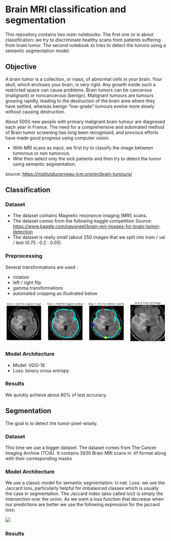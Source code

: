 # Brain MRI classification and segmentation

This repository contains two main notebooks. The first one `XX` is about classification: we try to discriminate healthy scans from patients suffering from brain tumor. The second notebook `XX` tries to detect the tumors using a semantic segmentation model.

## Objective

A brain tumor is a collection, or mass, of abnormal cells in your brain. Your skull, which encloses your brain, is very rigid. Any growth inside such a restricted space can cause problems. Brain tumors can be cancerous (malignant) or noncancerous (benign). Malignant tumours are tumours growing rapidly, leading to the destruction of the brain area where they have settled, whereas benign “low-grade” tumours evolve more slowly without causing destruction.

About 5000 new people with primary malignant brain tumour are diagnosed each year in France. The need for a comprehensive and automated method of Brain tumor screening has long been recognized, and previous efforts have made good progress using computer vision.

- With MRI scans as input, we first try to classify the image between tumorous or non tumorous.
- Whe then select only the sick patients and then try to detect the tumor using semantic segmentation. 

source: https://institutducerveau-icm.org/en/brain-tumours/

## Classification

### Dataset
- The dataset contains Magnetic resonance imaging (MRI) scans. 
- The dataset comes from the following kaggle competition Source: https://www.kaggle.com/navoneel/brain-mri-images-for-brain-tumor-detection
- The dataset is really small (about 250 images that we split into train / val / test (0.75 : 0.2 : 0.05)


### Preprocessing
Several transformations are used :
- rotation
- left / right flip
- gamma transformations
- automated cropping as illustrated below

![prepro](nbk_images/brain_tumor_detection_cell_18_output_0.png)

### Model Architecture
- Model: VGG-16
- Loss: binary cross entropy

### Results 
We quickly achieve about 80% of test accuracy. 

## Segmentation
The goal is to detect the tumor pixel-wisely.

### Dataset
This time we use a bigger dataset. The dataset comes from The Cancer Imaging Archive (TCIA). It contains 3930 Brain MRI scans in .tif format along with their corresponding masks

### Model Architecture
We use a classic model for semantic segmentation: U-net.
Loss: we use the Jaccard loss, particularly helpful for imbalanced classes which is usually the case in segmentation. 
The Jaccard index (also called IoU) is simply the intersection over the union. As we want a loss function that decrease when our predictions are better we use the following expression for the jaccard loss:  

<img src="https://render.githubusercontent.com/render/math?math=\sigma">


### Results





